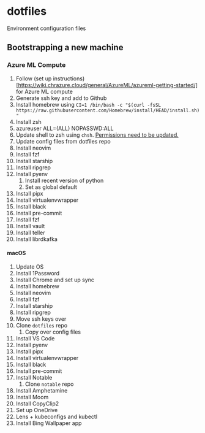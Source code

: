 # dotfiles
Environment configuration files

## Bootstrapping a new machine

### Azure ML Compute

1. Follow (set up instructions)[https://wiki.chrazure.cloud/general/AzureML/azureml-getting-started/] for Azure ML compute
1. Generate ssh key and add to Github
1. Install homebrew using `CI=1 /bin/bash -c "$(curl -fsSL https://raw.githubusercontent.com/Homebrew/install/HEAD/install.sh)"`
1. Install zsh
1.  azureuser ALL=(ALL) NOPASSWD:ALL
1. Update shell to zsh using `chsh`. [Permissions need to be updated.](https://askubuntu.com/questions/812420/chsh-always-asking-a-password-and-get-pam-authentication-failure)
1. Update config files from dotfiles repo
1. Install neovim
1. Install fzf
1. Install starship
1. Install ripgrep
1. Install pyenv
    1. Install recent version of python
    1. Set as global default 
1. Install pipx
1. Install virtualenvwrapper
1. Install black
1. Install pre-commit
1. Install fzf
1. Install vault
1. Install teller
1. Install librdkafka

#### macOS

1. Update OS
1. Install 1Password
1. Install Chrome and set up sync
1. Install homebrew
1. Install neovim
1. Install fzf
1. Install starship
1. Install ripgrep
1. Move ssh keys over
1. Clone `dotfiles` repo
    1. Copy over config files
1. Install VS Code
1. Install pyenv
1. Install pipx
1. Install virtualenvwrapper
1. Install black
1. Install pre-commit
1. Install Notable
    1. Clone `notable` repo
1. Install Amphetamine
1. Install Moom
1. Install CopyClip2
1. Set up OneDrive
1. Lens + kubeconfigs and kubectl
1. Install Bing Wallpaper app
